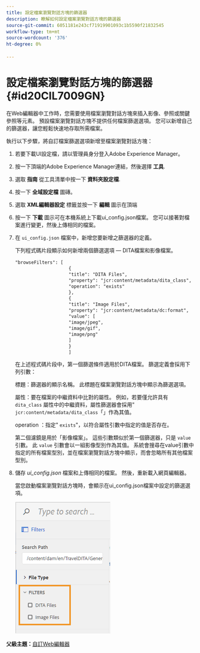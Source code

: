 ```yaml
---
title: 設定檔案瀏覽對話方塊的篩選器
description: 瞭解如何設定檔案瀏覽對話方塊的篩選器
source-git-commit: 6051181e243cf71919901093c1b5590f21832545
workflow-type: tm+mt
source-wordcount: '376'
ht-degree: 0%

---
```



# 設定檔案瀏覽對話方塊的篩選器 {#id20CIL7009GN}

在Web編輯器中工作時，您需要使用檔案瀏覽對話方塊來插入影像、參照或關鍵參照等元素。 預設檔案瀏覽對話方塊不提供任何檔案篩選選項。 您可以新增自己的篩選器，讓您輕鬆快速地存取所需檔案。

執行以下步驟，將自訂檔案篩選選項新增至檔案瀏覽對話方塊：

1. 若要下載UI設定檔，請以管理員身分登入Adobe Experience Manager。

1. 按一下頂端的Adobe Experience Manager連結，然後選擇 **工具**.
1. 選取 **指南** 從工具清單中按一下 **資料夾設定檔**.
1. 按一下 **全域設定檔** 圖磚。
1. 選取 **XML編輯器設定** 標籤並按一下 **編輯** 圖示在頂端
1. 按一下 **下載** 圖示可在本機系統上下載ui\_config.json檔案。 您可以接著對檔案進行變更，然後上傳相同的檔案。
1. 在 `ui_config.json` 檔案中，新增您要新增之篩選器的定義。

   下列程式碼片段顯示如何新增兩個篩選選項 — DITA檔案和影像檔案。

   ```
   "browseFilters": [
                       {
                       "title": "DITA Files",
                       "property": "jcr:content/metadata/dita_class",
                       "operation": "exists"
                       },
                       {
                       "title": "Image Files",
                       "property": "jcr:content/metadata/dc:format",
                       "value": [
                       "image/jpeg",
                       "image/gif",
                       "image/png"
                       ]
                       }
                       ]
   ```

   在上述程式碼片段中，第一個篩選條件適用於DITA檔案。 篩選定義會採用下列引數：

   標題：篩選器的顯示名稱。 此標題在檔案瀏覽對話方塊中顯示為篩選選項。

   屬性：要在檔案的中繼資料中比對的屬性。 例如，若要僅允許具有 `dita_class` 屬性中的中繼資料，屬性篩選器會採用&quot; `jcr:content/metadata/dita_class`「」作為其值。

   operation ：指定&quot; `exists`&quot;，以符合屬性引數中指定的值是否存在。

   第二個濾鏡是用於「影像檔案」。 這些引數類似於第一個篩選器，只是 `value` 引數。 此 `value` 引數會以一組影像型別作為其值。 系統會搜尋在value引數中指定的所有檔案型別，並在檔案瀏覽對話方塊中顯示，而會忽略所有其他檔案型別。

1. 儲存 *ui\_config.json* 檔案和上傳相同的檔案。 然後，重新載入網頁編輯器。

   當您啟動檔案瀏覽對話方塊時，會顯示在ui\_config.json檔案中設定的篩選選項。

   ![](assets/file-browse-custom-filters.png)


**父級主題：**[&#x200B;自訂Web編輯器](conf-web-editor.md)

